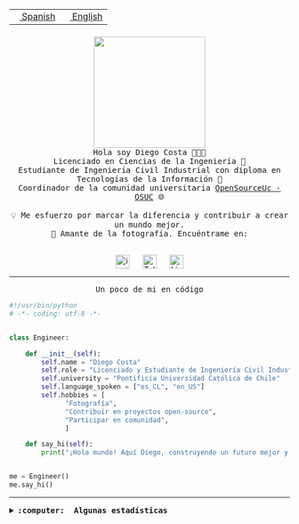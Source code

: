 <table border="0"  align="right">
 <tr><td><a href="README.md"><img src="https://upload.wikimedia.org/wikipedia/commons/thumb/8/89/Bandera_de_Espa%C3%B1a.svg/1200px-Bandera_de_Espa%C3%B1a.svg.png" height="10"> Spanish</a></td>
 <td><a href="README.en.md"><img src="https://upload.wikimedia.org/wikipedia/commons/a/a4/Flag_of_the_United_States.svg" height="10"> English</a></td></tr>
</table><br><br><br>

<p align="center">
  <img src="https://github.com/diegocostares/diegocostares/blob/main/Images/aaa2.gif?raw=true" height="200px" weight="200px">
  <br><samp>
    Hola soy Diego Costa 👨🏻‍💻<br>
    Licenciado en Ciencias de la Ingeniería 🤖<br>
    Estudiante de Ingeniería Civil Industrial con diploma en Tecnologías de la Información 🧠<br>
    Coordinador de la comunidad universitaria <a href="https://github.com/open-source-uc">OpenSourceUc - OSUC</a> 🌐<br>
  <br>
    💡 Me esfuerzo por marcar la diferencia y contribuir a crear un mundo mejor.<br>
    📸 Amante de la fotografía. Encuéntrame en: <br>
  <br></samp>
</p>

<p align="center">
   <a href="https://instagram.com/diegocosta_no" target="blank">
      <img align="center" src="https://cdn.jsdelivr.net/npm/simple-icons@3.0.1/icons/instagram.svg" alt="instagram" height="25px" width="25px" />
      &#8203;
   </a>
   &nbsp; &nbsp; &nbsp;
   <a href="https://t.me/diegocosta_no" target="blank">
      <img align="center" alt="Telegram" width="25px" src="https://icons-for-free.com/iconfiles/png/512/Telegram-1324888767380505522.png" />
      &#8203;
   </a>
   &nbsp; &nbsp; &nbsp;
   <a href="https://www.linkedin.com/in/diegocostar/" target="blank">
      <img align="center" alt="LinkedIn" width="25px" src="https://img.icons8.com/metro/452/linkedin.png" />
      &#8203;
   </a>
</p>

---

<p align="center"><front size="25"><samp>Un poco de mi en código</samp></front></p>

```python
#!/usr/bin/python
# -*- coding: utf-8 -*-


class Engineer:

    def __init__(self):
        self.name = "Diego Costa"
        self.role = "Licenciado y Estudiante de Ingeniería Civil Industrial"
        self.university = "Pontificia Universidad Católica de Chile"
        self.language_spoken = ["es_CL", "en_US"]
        self.hobbies = [
              "Fotografía",
              "Contribuir en proyectos open-source",
              "Participar en comunidad",
              ]

    def say_hi(self):
        print("¡Hola mundo! Aquí Diego, construyendo un futuro mejor y cambiando el mundo.")


me = Engineer()
me.say_hi()
```

---

<details>
  <summary><b><samp>:computer: &nbsp;Algunas estadísticas</samp></b></summary>
  <br/></p>

<!--START_SECTION:waka-->
![Code Time](http://img.shields.io/badge/Code%20Time-1%2C342%20hrs%201%20min-blue)

📅 **Soy más productivo los Domingo** 

```text
Lunes                    367 commits         ████░░░░░░░░░░░░░░░░░░░░░   14.83 % 
Martes                   314 commits         ███░░░░░░░░░░░░░░░░░░░░░░   12.69 % 
Miércoles                457 commits         █████░░░░░░░░░░░░░░░░░░░░   18.47 % 
Jueves                   441 commits         ████░░░░░░░░░░░░░░░░░░░░░   17.83 % 
Viernes                  174 commits         ██░░░░░░░░░░░░░░░░░░░░░░░   07.03 % 
Sábado                   244 commits         ██░░░░░░░░░░░░░░░░░░░░░░░   09.86 % 
Domingo                  477 commits         █████░░░░░░░░░░░░░░░░░░░░   19.28 % 
```


📊 **Esta semana me dediqué a** 

```text
🐱‍💻 Proyectos: 
BetpracticeSpider        13 hrs 44 mins      █████████████████████████   98.80 % 
proyecto-2023-2-proyecto-4 mins              ░░░░░░░░░░░░░░░░░░░░░░░░░   00.50 % 
scraper2                 2 mins              ░░░░░░░░░░░░░░░░░░░░░░░░░   00.31 % 
2023-1-S4-Grupo2-Scraper 2 mins              ░░░░░░░░░░░░░░░░░░░░░░░░░   00.29 % 
GPTI-alexa               0 secs              ░░░░░░░░░░░░░░░░░░░░░░░░░   00.06 % 
```


 Last Updated on 30/12/2023 18:32:54 UTC
<!--END_SECTION:waka-->

<p align="center"> <img src="https://github-readme-stats.vercel.app/api?username=diegocostares&show_icons=true&theme=ayu-mirage" alt="abhisheknaiidu" /></p>

</details>
